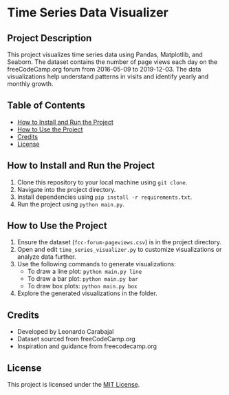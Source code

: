 # Time Series Data Visualizer

## Project Description
This project visualizes time series data using Pandas, Matplotlib, and Seaborn. The dataset contains the number of page views each day on the freeCodeCamp.org forum from 2016-05-09 to 2019-12-03. The data visualizations help understand patterns in visits and identify yearly and monthly growth.

## Table of Contents
- [How to Install and Run the Project](#how-to-install-and-run-the-project)
- [How to Use the Project](#how-to-use-the-project)
- [Credits](#credits)
- [License](#license)

## How to Install and Run the Project
1. Clone this repository to your local machine using `git clone`.
2. Navigate into the project directory.
3. Install dependencies using `pip install -r requirements.txt`.
4. Run the project using `python main.py`.

## How to Use the Project
1. Ensure the dataset (`fcc-forum-pageviews.csv`) is in the project directory.
2. Open and edit `time_series_visualizer.py` to customize visualizations or analyze data further.
3. Use the following commands to generate visualizations:
   - To draw a line plot: `python main.py line`
   - To draw a bar plot: `python main.py bar`
   - To draw box plots: `python main.py box`
4. Explore the generated visualizations in the folder.

## Credits
- Developed by Leonardo Carabajal
- Dataset sourced from freeCodeCamp.org
- Inspiration and guidance from freecodecamp.org

## License
This project is licensed under the [MIT License](./LICENSE).